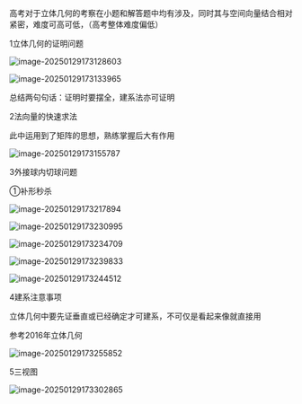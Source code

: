 高考对于立体几何的考察在小题和解答题中均有涉及，同时其与空间向量结合相对紧密，难度可高可低，（高考整体难度偏低）

1立体几何的证明问题

![image-20250129173128603](立体几何.assets/image-20250129173128603.png)

![image-20250129173133965](立体几何.assets/image-20250129173133965.png)

总结两句句话：证明时要摆全，建系法亦可证明



2法向量的快速求法

此中运用到了矩阵的思想，熟练掌握后大有作用

![image-20250129173155787](立体几何.assets/image-20250129173155787.png)



3外接球内切球问题

①补形秒杀

![image-20250129173217894](立体几何.assets/image-20250129173217894.png)

![image-20250129173230995](立体几何.assets/image-20250129173230995.png)

![image-20250129173234709](立体几何.assets/image-20250129173234709.png)

![image-20250129173239833](立体几何.assets/image-20250129173239833.png)

![image-20250129173244512](立体几何.assets/image-20250129173244512.png)

4建系注意事项

立体几何中要先证垂直或已经确定才可建系，不可仅是看起来像就直接用

参考2016年立体几何

![image-20250129173255852](立体几何.assets/image-20250129173255852.png)

5三视图

![image-20250129173302865](立体几何.assets/image-20250129173302865.png)